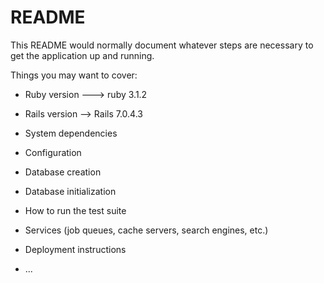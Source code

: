 # README

This README would normally document whatever steps are necessary to get the
application up and running.

Things you may want to cover:

* Ruby version ---> ruby 3.1.2

* Rails  version --> Rails 7.0.4.3

* System dependencies

* Configuration

* Database creation

* Database initialization

* How to run the test suite

* Services (job queues, cache servers, search engines, etc.)

* Deployment instructions

* ...
